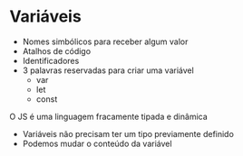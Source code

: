 # Variáveis

* Nomes simbólicos para receber algum valor
* Atalhos de código
* Identificadores
* 3 palavras reservadas para criar uma variável
    * var
    * let
    * const

O JS é uma linguagem fracamente tipada e dinâmica

- Variáveis não precisam ter um tipo previamente definido
- Podemos mudar o conteúdo da variável


